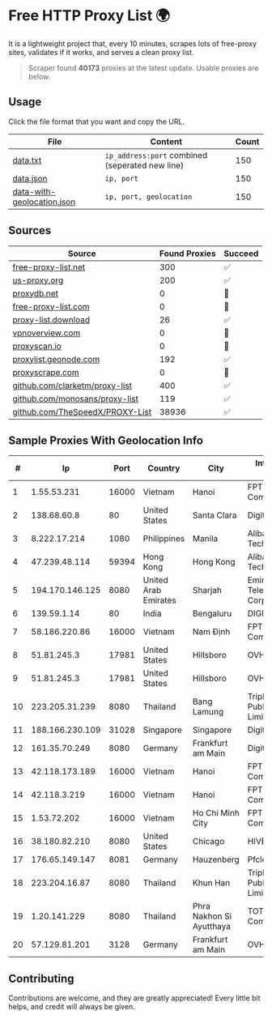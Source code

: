 
# Free HTTP Proxy List 🌍

It is a lightweight project that, every 10 minutes, scrapes lots of free-proxy sites, validates if it works, and serves a clean proxy list.


> Scraper found **40173** proxies at the latest update. Usable proxies are below.

## Usage

Click the file format that you want and copy the URL.


|File|Content|Count|
|----|-------|-----|
|[data.txt](https://raw.githubusercontent.com/themiralay/Proxy-List-World/master/data.txt)|`ip_address:port` combined (seperated new line)|150|
|[data.json](https://raw.githubusercontent.com/themiralay/Proxy-List-World/master/data.json)|`ip, port`|150|
|[data-with-geolocation.json](https://raw.githubusercontent.com/themiralay/Proxy-List-World/master/data-with-geolocation.json)|`ip, port, geolocation`|150|

## Sources

|Source|Found Proxies|Succeed|
|------|-------------|-------|
|[free-proxy-list.net](https://free-proxy-list.net)|300|✅|
|[us-proxy.org](https://www.us-proxy.org)|200|✅|
|[proxydb.net](http://proxydb.net)|0|🚫|
|[free-proxy-list.com](https://free-proxy-list.com/?page=&port=&type%5B%5D=http&type%5B%5D=https&up_time=0&search=Search)|0|🚫|
|[proxy-list.download](https://www.proxy-list.download/HTTP)|26|✅|
|[vpnoverview.com](https://vpnoverview.com/privacy/anonymous-browsing/free-proxy-servers)|0|🚫|
|[proxyscan.io](https://www.proxyscan.io)|0|🚫|
|[proxylist.geonode.com](https://proxylist.geonode.com/api/proxy-list?limit=300&page=1&sort_by=lastChecked&sort_type=desc&protocols=http,https)|192|✅|
|[proxyscrape.com](https://api.proxyscrape.com/v2/?request=displayproxies&protocol=http&timeout=10000&country=all&ssl=all&anonymity=all)|0|🚫|
|[github.com/clarketm/proxy-list](https://raw.githubusercontent.com/clarketm/proxy-list/master/proxy-list-raw.txt)|400|✅|
|[github.com/monosans/proxy-list](https://raw.githubusercontent.com/monosans/proxy-list/main/proxies/http.txt)|119|✅|
|[github.com/TheSpeedX/PROXY-List](https://raw.githubusercontent.com/TheSpeedX/PROXY-List/master/http.txt)|38936|✅|


## Sample Proxies With Geolocation Info

|#|Ip|Port|Country|City|Internet Service Provider|
|-|--|----|-------|----|-------------------------|
|1|1.55.53.231|16000|Vietnam|Hanoi|FPT Telecom Company|
|2|138.68.60.8|80|United States|Santa Clara|DigitalOcean, LLC|
|3|8.222.17.214|1080|Philippines|Manila|Alibaba (US) Technology Co., Ltd.|
|4|47.239.48.114|59394|Hong Kong|Hong Kong|Alibaba (US) Technology Co., Ltd.|
|5|194.170.146.125|8080|United Arab Emirates|Sharjah|Emirates Telecommunications Corporation|
|6|139.59.1.14|80|India|Bengaluru|DIGITALOCEAN|
|7|58.186.220.86|16000|Vietnam|Nam Định|FPT Telecom Company|
|8|51.81.245.3|17981|United States|Hillsboro|OVH SAS|
|9|51.81.245.3|17981|United States|Hillsboro|OVH SAS|
|10|223.205.31.239|8080|Thailand|Bang Lamung|Triple T Broadband Public Company Limited|
|11|188.166.230.109|31028|Singapore|Singapore|DigitalOcean, LLC|
|12|161.35.70.249|8080|Germany|Frankfurt am Main|DigitalOcean, LLC|
|13|42.118.173.189|16000|Vietnam|Hanoi|FPT Telecom Company|
|14|42.118.3.219|16000|Vietnam|Hanoi|FPT Telecom Company|
|15|1.53.72.202|16000|Vietnam|Ho Chi Minh City|FPT Telecom Company|
|16|38.180.82.210|8080|United States|Chicago|HIVELOCITY, Inc.|
|17|176.65.149.147|8081|Germany|Hauzenberg|Pfcloud UG|
|18|223.204.16.87|8080|Thailand|Khun Han|Triple T Broadband Public Company Limited|
|19|1.20.141.229|8080|Thailand|Phra Nakhon Si Ayutthaya|TOT Public Company Limited|
|20|57.129.81.201|3128|Germany|Frankfurt am Main|OVH SAS|



## Contributing

Contributions are welcome, and they are greatly appreciated! Every
little bit helps, and credit will always be given.

